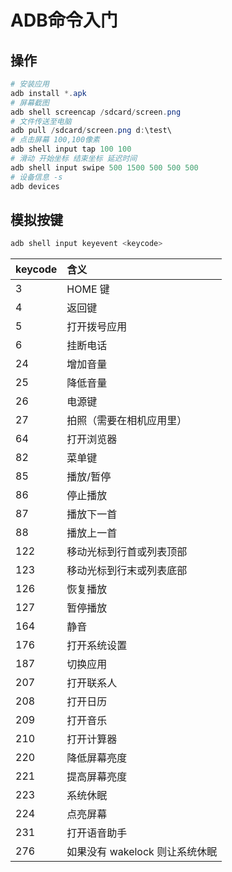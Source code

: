 <!-- 
title: ADB
sort: 
--> 
# ADB命令入门

## 操作

```powershell
# 安装应用
adb install *.apk
# 屏幕截图
adb shell screencap /sdcard/screen.png
# 文件传送至电脑
adb pull /sdcard/screen.png d:\test\
# 点击屏幕 100,100像素
adb shell input tap 100 100
# 滑动 开始坐标 结束坐标 延迟时间
adb shell input swipe 500 1500 500 500 500
# 设备信息 -s 
adb devices
```

## 模拟按键

```powershell
adb shell input keyevent <keycode>
```

| keycode | 含义                           |
| :------ | :----------------------------- |
| 3       | HOME 键                        |
| 4       | 返回键                         |
| 5       | 打开拨号应用                   |
| 6       | 挂断电话                       |
| 24      | 增加音量                       |
| 25      | 降低音量                       |
| 26      | 电源键                         |
| 27      | 拍照（需要在相机应用里）       |
| 64      | 打开浏览器                     |
| 82      | 菜单键                         |
| 85      | 播放/暂停                      |
| 86      | 停止播放                       |
| 87      | 播放下一首                     |
| 88      | 播放上一首                     |
| 122     | 移动光标到行首或列表顶部       |
| 123     | 移动光标到行末或列表底部       |
| 126     | 恢复播放                       |
| 127     | 暂停播放                       |
| 164     | 静音                           |
| 176     | 打开系统设置                   |
| 187     | 切换应用                       |
| 207     | 打开联系人                     |
| 208     | 打开日历                       |
| 209     | 打开音乐                       |
| 210     | 打开计算器                     |
| 220     | 降低屏幕亮度                   |
| 221     | 提高屏幕亮度                   |
| 223     | 系统休眠                       |
| 224     | 点亮屏幕                       |
| 231     | 打开语音助手                   |
| 276     | 如果没有 wakelock 则让系统休眠 |